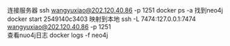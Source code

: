 连接服务器
ssh wangyuxiao@202.120.40.86 -p 1251
docker ps -a
找到neo4j
docker start 2549140c3403
映射到本地
ssh -L 7474:127.0.0.1:7474 wangyuxiao@202.120.40.86 -p 1251  
查看nuo4j日志
docker logs -f neo4j